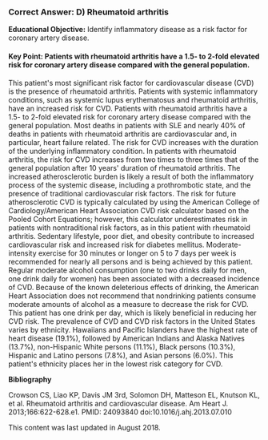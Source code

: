 
### Correct Answer: D) Rheumatoid arthritis 

**Educational Objective:** Identify inflammatory disease as a risk factor for coronary artery disease.

#### **Key Point:** Patients with rheumatoid arthritis have a 1.5- to 2-fold elevated risk for coronary artery disease compared with the general population.

This patient's most significant risk factor for cardiovascular disease (CVD) is the presence of rheumatoid arthritis. Patients with systemic inflammatory conditions, such as systemic lupus erythematosus and rheumatoid arthritis, have an increased risk for CVD. Patients with rheumatoid arthritis have a 1.5- to 2-fold elevated risk for coronary artery disease compared with the general population. Most deaths in patients with SLE and nearly 40% of deaths in patients with rheumatoid arthritis are cardiovascular and, in particular, heart failure related. The risk for CVD increases with the duration of the underlying inflammatory condition. In patients with rheumatoid arthritis, the risk for CVD increases from two times to three times that of the general population after 10 years' duration of rheumatoid arthritis. The increased atherosclerotic burden is likely a result of both the inflammatory process of the systemic disease, including a prothrombotic state, and the presence of traditional cardiovascular risk factors. The risk for future atherosclerotic CVD is typically calculated by using the American College of Cardiology/American Heart Association CVD risk calculator based on the Pooled Cohort Equations; however, this calculator underestimates risk in patients with nontraditional risk factors, as in this patient with rheumatoid arthritis.
Sedentary lifestyle, poor diet, and obesity contribute to increased cardiovascular risk and increased risk for diabetes mellitus. Moderate-intensity exercise for 30 minutes or longer on 5 to 7 days per week is recommended for nearly all persons and is being achieved by this patient.
Regular moderate alcohol consumption (one to two drinks daily for men, one drink daily for women) has been associated with a decreased incidence of CVD. Because of the known deleterious effects of drinking, the American Heart Association does not recommend that nondrinking patients consume moderate amounts of alcohol as a measure to decrease the risk for CVD. This patient has one drink per day, which is likely beneficial in reducing her CVD risk.
The prevalence of CVD and CVD risk factors in the United States varies by ethnicity. Hawaiians and Pacific Islanders have the highest rate of heart disease (19.1%), followed by American Indians and Alaska Natives (13.7%), non-Hispanic White persons (11.1%), Black persons (10.3%), Hispanic and Latino persons (7.8%), and Asian persons (6.0%). This patient's ethnicity places her in the lowest risk category for CVD.

**Bibliography**

Crowson CS, Liao KP, Davis JM 3rd, Solomon DH, Matteson EL, Knutson KL, et al. Rheumatoid arthritis and cardiovascular disease. Am Heart J. 2013;166:622-628.e1. PMID: 24093840 doi:10.1016/j.ahj.2013.07.010

This content was last updated in August 2018.